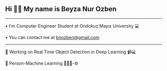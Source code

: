 
Hi 👋🏻 My name is Beyza Nur Ozben 
---
---------------------------------
▪ I'm Computer Engineer Student at Ondokuz Mayıs University 💻

▪ You can contact me at bnozben@gmail.com

--------------------------------

🔸 Working on Real Time Object Detection in Deep Learning 📹💻

🔸 Person-Machine Learning 👩🏻‍💻-⚙
